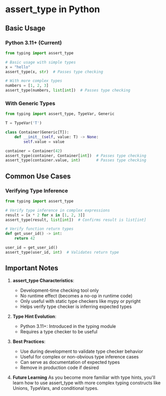 # assert_type in Python

## Basic Usage

### Python 3.11+ (Current)
```python
from typing import assert_type

# Basic usage with simple types
x = "hello"
assert_type(x, str)  # Passes type checking

# With more complex types
numbers = [1, 2, 3]
assert_type(numbers, list[int])  # Passes type checking
```

### With Generic Types
```python
from typing import assert_type, TypeVar, Generic

T = TypeVar('T')

class Container(Generic[T]):
    def __init__(self, value: T) -> None:
        self.value = value

container = Container(42)
assert_type(container, Container[int])  # Passes type checking
assert_type(container.value, int)       # Passes type checking
```

## Common Use Cases

### Verifying Type Inference
```python
from typing import assert_type

# Verify type inference in complex expressions
result = [x * 2 for x in [1, 2, 3]]
assert_type(result, list[int])  # Confirms result is list[int]

# Verify function return types
def get_user_id() -> int:
    return 42

user_id = get_user_id()
assert_type(user_id, int)  # Validates return type
```

## Important Notes

1. **assert_type Characteristics**:
   - Development-time checking tool only
   - No runtime effect (becomes a no-op in runtime code)
   - Only useful with static type checkers like mypy or pyright
   - Helps verify type checker is inferring expected types

2. **Type Hint Evolution**:
   - Python 3.11+: Introduced in the typing module
   - Requires a type checker to be useful

3. **Best Practices**:
   - Use during development to validate type checker behavior
   - Useful for complex or non-obvious type inference cases
   - Can serve as documentation of expected types
   - Remove in production code if desired

4. **Future Learning**
   As you become more familiar with type hints, you'll learn how to use assert_type with more complex typing constructs like Unions, TypeVars, and conditional types.